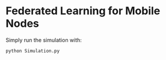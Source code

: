 # Federated Learning for Mobile Nodes

Simply run the simulation with:

```
python Simulation.py
```